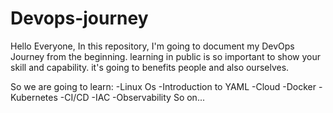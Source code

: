 # Devops-journey
Hello Everyone,
In this repository, I'm going to document my DevOps Journey from the beginning. learning in public is so important to show your skill and capability. it's going to benefits people and also ourselves.

So we are going to learn:
-Linux Os
-Introduction to YAML
-Cloud
-Docker
-Kubernetes
-CI/CD
-IAC
-Observability
So on...
